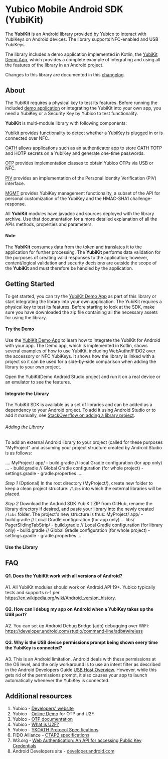 # Yubico Mobile Android SDK (YubiKit)

The **YubiKit** is an Android library provided by Yubico to interact with YubiKeys on Android devices. The library supports NFC-enabled and USB YubiKeys.

The library includes a demo application implemented in Kotlin, the [YubiKit Demo App](./yubikit-android/tree/master/YubikitDemo), which provides a complete example of integrating and using all the features of the library in an Android project.

Changes to this library are documented in this [changelog](./yubikit-android/blob/master/Changelog.md).


## About

The YubiKit requires a physical key to test its features. Before running the included [demo application](./yubikit-android/tree/master/YubikitDemo) or integrating the YubiKit into your own app, you need a YubiKey or a Security Key by Yubico to test functionality.

**YubiKit** is multi-module library with following components:

[Yubikit](./yubikit/README.md) provides functionality to detect whether a YubiKey is plugged in or is connected over NFC.

[OATH](./oath/README.md) allows applications such as an authenticator app to store OATH TOTP and HOTP secrets on a YubiKey and generate one-time passwords.

[OTP](./otp/README.md) provides implementation classes to obtain Yubico OTPs via USB or NFC.

[PIV](./piv/README.md) provides an implementation of the Personal Identity Verification (PIV) interface.

[MGMT](./management/README.md) provides YubiKey management functionality, a subset of the API for personal customization of the YubiKey and the HMAC-SHA1 challenge-response.

All **YubiKit** modules have javadoc and sources deployed with the library archive. Use that documentation for a more detailed explanation of all the APIs methods, properties and parameters.


#### Note

The **YubiKit** consumes data from the token and translates it to the application for further processing. The **YubiKit** performs data validation for the purposes of creating valid responses to the application; however, content/logical validation and security decisions are outside the scope of the **YubiKit** and must therefore be handled by the application.


## Getting Started

To get started, you can try the [YubiKit Demo App](./yubikit-android/tree/master/YubikitDemo) as part of this library or start integrating the library into your own application. The YubiKit requires a physical key to test its features. Before starting to look at the SDK, make sure you have downloaded the zip file containing all the necessary assets for using the library.

#### Try the Demo

Use the [YubiKit Demo App](./yubikit-android/tree/master/YubikitDemo) to learn how to integrate the YubiKit for Android with your app. The Demo app, which is implemented in Kotlin, shows several examples of how to use YubiKit, including WebAuthn/FIDO2 over the accessory or NFC YubiKeys. It shows how the library is linked with a project so it can be used for a side-by-side comparison when adding the library to your own project.

Open the YubiKitDemo Android Studio project and run it on a real device or an emulator to see the features.

#### Integrate the Library

The YubiKit SDK is available as a set of libraries and can be added as a dependency to your Android project. To add it using Android Studio or to add it manually, see [StackOverflow on adding a library project](https://stackoverflow.com/questions/16588064/how-do-i-add-a-library-project-to-android-studio).


###### Adding the Library

To add an external Android library to your project (called for these purposes "MyProject" and assuming your project structure created by Android Studio is as follows:

....
MyProject/
      app/
           - build.gradle  // local Gradle configuration (for app only)
           ...
      - build.gradle // Global Gradle configuration (for whole project)
      - settings.gradle
      - gradle.properties
....

*Step 1* (Optional) In the root directory (MyProject/), create new folder to keep a clean project structure: `/libs` into which the external libraries will be placed.

*Step 2* Download the Android SDK YubiKit ZIP from GitHub, rename the library directory if desired, and paste your library into the newly created `/libs` folder. The project's new structure is thus:
MyProject/
      app/
           - build.gradle  // Local Gradle configuration (for app only)
           ...
      libs/
           PagerSlidingTabStrip/
                - build.gradle // Local Gradle configuration (for library only)
      - build.gradle // Global Gradle configuration (for whole project)
      - settings.gradle
      - gradle.properties
      ...

#### Use the Library


## FAQ <a name="faq"></a>

#### Q1. Does the YubiKit work with all versions of Android?

A1. All YubiKit modules should work on Android API 19+. Yubico typically tests and supports n-1 per https://en.wikipedia.org/wiki/Android_version_history.

#### Q2. How can I debug my app on Android when a YubiKey takes up the USB port?

A2. You can set up Android Debug Bridge (adb) debugging over WiFi: https://developer.android.com/studio/command-line/adb#wireless

#### Q3.  Why is the USB device permissions prompt being shown every time the YubiKey is connected?

A3. This is an Android limitation. Android deals with these permissions at the OS level, and the only workaround is to use an intent filter as described in the Android Developers Guide [USB Host Overview](https://developer.android.com/guide/topics/connectivity/usb/host.html#using-intents). However, while this gets rid of the permissions prompt, it also causes your app to launch automatically whenever the YubiKey is connected.


## **Additional resources**

1. Yubico - [Developers' website](https://developers.yubico.com)
2. Yubico - [Online Demo](https://demo.yubico.com) for OTP and U2F
3. Yubico - [OTP documentation](https://developers.yubico.com/OTP)
4. Yubico - [What is U2F?](https://developers.yubico.com/U2F)
5. Yubico - [YKOATH Protocol Specifications](https://developers.yubico.com/OATH/YKOATH_Protocol.html)
6. FIDO Alliance - [CTAP2 specifications](https://fidoalliance.org/specs/fido-v2.0-ps-20190130/fido-client-to-authenticator-protocol-v2.0-ps-20190130.html)
7. W3.org - [Web Authentication: An API for accessing Public Key Credentials](https://www.w3.org/TR/webauthn/)
8. Android Developers site - [developer.android.com](https://developer.android.com)
